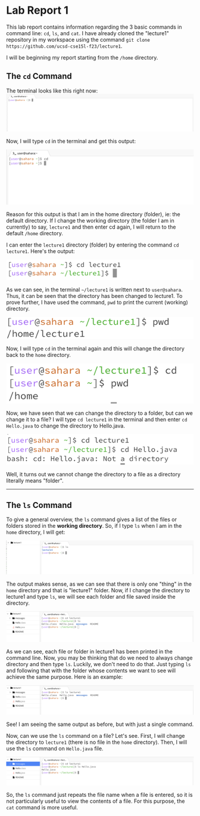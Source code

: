 # Lab Report 1
This lab report contains information regarding the 3 basic commands in command line: `cd`, `ls`, and `cat`. I have already cloned the "lecture1" repository in my workspace using the command `git clone https://github.com/ucsd-cse15l-f23/lecture1`.

I will be beginning my report starting from the `/home` directory.

## The `cd` Command
The terminal looks like this right now: 
![Image](Screenshot.png)

Now, I will type `cd` in the terminal and get this output:

![Image](SS2.png)

Reason for this output is that I am in the home directory (folder), ie: the default directory. If I change the working directory (the folder I am in currently) to say, `lecture1` and then enter cd again, I will return to the default `/home` directory.

I can enter the `lecture1` directory (folder) by entering the command `cd lecture1`. Here's the output: 

![Image](SS3.png)

As we can see, in the terminal `~/lecture1` is written next to `user@sahara`. Thus, it can be seen that the directory has been changed to lecture1. To prove further, I have used the command, `pwd` to print the current (working) directory. 

![Image](SS4.png)

Now, I will type `cd` in the terminal again and this will change the directory back to the `home` directory. 

![Image](SS5.png)

Now, we have seen that we can change the directory to a folder, but can we change it to a file? I will type `cd lecture1` in the terminal and then enter `cd Hello.java` to change the directory to Hello.java.

![Image](SS6.png)

Well, it turns out we cannot change the directory to a file as a directory literally means "folder".

***

## The `ls` Command

To give a general overview, the `ls` command gives a list of the files or folders stored in the **working directory**. So, if I type `ls` when I am in the `home` directory, I will get: 

![Image](SS7.png)

The output makes sense, as we can see that there is only one "thing" in the `home` directory and that is "lecture1" folder. Now, if I change the directory to lecture1 and type `ls`, we will see each folder and file saved inside the directory.

![Image](SS8.png)

As we can see, each file or folder in lecture1 has been printed in the command line. Now, you may be thinking that do we need to always change directory and then type `ls`. Luckily, we don't need to do that. Just typing `ls` and following that with the folder whose contents we want to see will achieve the same purpose. Here is an example: 

![Image](SS9.png)

See! I am seeing the same output as before, but with just a single command. 

Now, can we use the `ls` command on a file? Let's see. First, I will change the directory to `lecture1` (there is no file in the `home` directory). Then, I will use the `ls` command on `Hello.java` file. 

![Image](SS10.png)

So, the `ls` command just repeats the file name when a file is entered, so it is not particularly useful to view the contents of a file. For this purpose, the `cat` command is more useful. 
